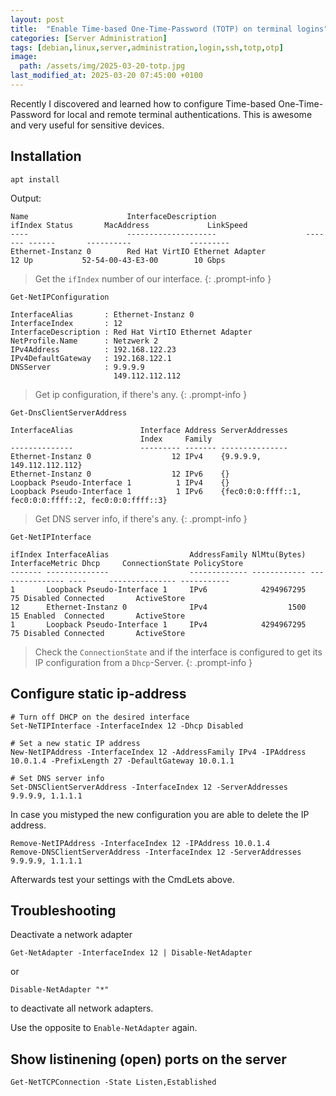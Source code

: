 ```yaml
---
layout: post
title:  "Enable Time-based One-Time-Password (TOTP) on terminal logins"
categories: [Server Administration]
tags: [debian,linux,server,administration,login,ssh,totp,otp]
image:
  path: /assets/img/2025-03-20-totp.jpg
last_modified_at: 2025-03-20 07:45:00 +0100
---
```


Recently I discovered and learned how to configure Time-based One-Time-Password for local and remote terminal authentications. This is awesome and very useful for sensitive devices.

## Installation
```shell
apt install 
```
Output:
```console
Name                      InterfaceDescription                    ifIndex Status       MacAddress             LinkSpeed
----                      --------------------                    ------- ------       ----------             ---------
Ethernet-Instanz 0        Red Hat VirtIO Ethernet Adapter              12 Up           52-54-00-43-E3-00        10 Gbps
```
> Get the `ifIndex` number of our interface.
{: .prompt-info }

```shell
Get-NetIPConfiguration
```
```console
InterfaceAlias       : Ethernet-Instanz 0
InterfaceIndex       : 12
InterfaceDescription : Red Hat VirtIO Ethernet Adapter
NetProfile.Name      : Netzwerk 2
IPv4Address          : 192.168.122.23
IPv4DefaultGateway   : 192.168.122.1
DNSServer            : 9.9.9.9
                       149.112.112.112
```
> Get ip configuration, if there's any.
{: .prompt-info }

```shell
Get-DnsClientServerAddress
```
```console
InterfaceAlias               Interface Address ServerAddresses
                             Index     Family
--------------               --------- ------- ---------------
Ethernet-Instanz 0                  12 IPv4    {9.9.9.9, 149.112.112.112}
Ethernet-Instanz 0                  12 IPv6    {}
Loopback Pseudo-Interface 1          1 IPv4    {}
Loopback Pseudo-Interface 1          1 IPv6    {fec0:0:0:ffff::1, fec0:0:0:ffff::2, fec0:0:0:ffff::3}
```
> Get DNS server info, if there's any.
{: .prompt-info }

```shell
Get-NetIPInterface
```
```console
ifIndex InterfaceAlias                  AddressFamily NlMtu(Bytes) InterfaceMetric Dhcp     ConnectionState PolicyStore
------- --------------                  ------------- ------------ --------------- ----     --------------- -----------
1       Loopback Pseudo-Interface 1     IPv6            4294967295              75 Disabled Connected       ActiveStore
12      Ethernet-Instanz 0              IPv4                  1500              15 Enabled  Connected       ActiveStore
1       Loopback Pseudo-Interface 1     IPv4            4294967295              75 Disabled Connected       ActiveStore
```
> Check the `ConnectionState` and if the interface is configured to get its IP configuration from a `Dhcp`-Server.
{: .prompt-info }

## Configure static ip-address
```shell
# Turn off DHCP on the desired interface
Set-NeTIPInterface -InterfaceIndex 12 -Dhcp Disabled

# Set a new static IP address
New-NetIPAddress -InterfaceIndex 12 -AddressFamily IPv4 -IPAddress 10.0.1.4 -PrefixLength 27 -DefaultGateway 10.0.1.1

# Set DNS server info
Set-DNSClientServerAddress -InterfaceIndex 12 -ServerAddresses 9.9.9.9, 1.1.1.1
```

In case you mistyped the new configuration you are able to delete the IP address.
```shell
Remove-NetIPAddress -InterfaceIndex 12 -IPAddress 10.0.1.4
Remove-DNSClientServerAddress -InterfaceIndex 12 -ServerAddresses 9.9.9.9, 1.1.1.1
```

Afterwards test your settings with the CmdLets above.

## Troubleshooting

Deactivate a network adapter
```shell
Get-NetAdapter -InterfaceIndex 12 | Disable-NetAdapter
```
or
```shell
Disable-NetAdapter "*"
```
to deactivate all network adapters.

Use the opposite to `Enable-NetAdapter` again.

## Show listinening (open) ports on the server

```shell
Get-NetTCPConnection -State Listen,Established
```
